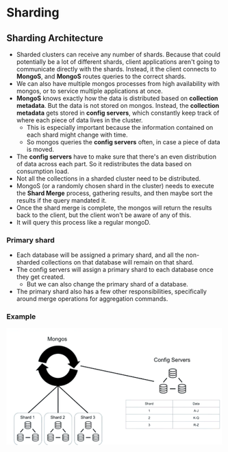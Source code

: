 # Sharding

## Sharding Architecture

- Sharded clusters can receive any number of shards. Because that could potentially be a lot of different shards, client applications aren't going to communicate directly with the shards. Instead, it the client connects to **MongoS**, and **MongoS** routes queries to the correct shards.
- We can also have multiple mongos processes from high availability with mongos, or to service multiple applications at once.
- **MongoS** knows exactly how the data is distributed based on **collection metadata**. But the data is not stored on mongos. Instead, the **collection metadata** gets stored in **config servers**, which constantly keep track of where each piece of data lives in the cluster.
  - This is especially important because the information contained on each shard might change with time.
  - So mongos queries the **config servers** often, in case a piece of data is moved.
- The **config servers** have to make sure that there's an even distribution of data across each part. So it redistributes the data based on consumption load.
- Not all the collections in a sharded cluster need to be distributed.
- MongoS (or a randomly chosen shard in the cluster) needs to execute the **Shard Merge** process, gathering results, and then maybe sort the results if the query mandated it.
- Once the shard merge is complete, the mongos will return the results back to the client, but the client won't be aware of any of this.
- It will query this process like a regular mongoD.

### Primary shard

- Each database will be assigned a primary shard, and all the non-sharded collections on that database will remain on that shard.
- The config servers will assign a primary shard to each database once they get created.
  - But we can also change the primary shard of a database.
- The primary shard also has a few other responsibilities, specifically around merge operations for aggregation commands.

### Example

![Shard Cluster Example](images/shard_cluster_example.png)
